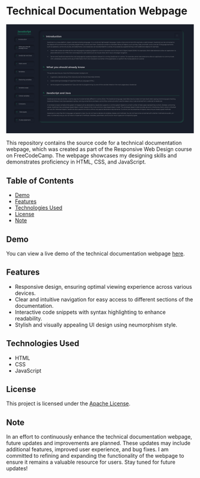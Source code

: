 # Technical Documentation Webpage

![Project Preview](/TechnicalDocumentationScreenshot.png)

This repository contains the source code for a technical documentation webpage, which was created as part of the Responsive Web Design course on FreeCodeCamp. The webpage showcases my designing skills and demonstrates proficiency in HTML, CSS, and JavaScript.

## Table of Contents

- [Demo](#demo)
- [Features](#features)
- [Technologies Used](#technologies-used)
- [License](#license)
- [Note](#note)

## Demo

You can view a live demo of the technical documentation webpage [here](http://javascriptdocumentation.infinityfreeapp.com/).

## Features

- Responsive design, ensuring optimal viewing experience across various devices.
- Clear and intuitive navigation for easy access to different sections of the documentation.
- Interactive code snippets with syntax highlighting to enhance readability.
- Stylish and visually appealing UI design using neumorphism style.

## Technologies Used

- HTML
- CSS
- JavaScript

## License

This project is licensed under the [Apache License](LICENSE).

## Note
In an effort to continuously enhance the technical documentation webpage, future updates and improvements are planned. These updates may include additional features, improved user experience, and bug fixes. I am committed to refining and expanding the functionality of the webpage to ensure it remains a valuable resource for users. Stay tuned for future updates!

